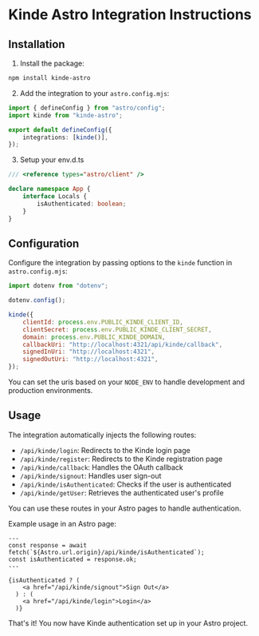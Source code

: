 # Kinde Astro Integration Instructions

## Installation

1. Install the package:

```bash
npm install kinde-astro
```

2. Add the integration to your `astro.config.mjs`:

```ts
import { defineConfig } from "astro/config";
import kinde from "kinde-astro";

export default defineConfig({
    integrations: [kinde()],
});
```

3. Setup your env.d.ts

```ts
/// <reference types="astro/client" />

declare namespace App {
    interface Locals {
        isAuthenticated: boolean;
    }
}
```

## Configuration

Configure the integration by passing options to the `kinde` function in `astro.config.mjs`:

```js
import dotenv from "dotenv";

dotenv.config();

kinde({
    clientId: process.env.PUBLIC_KINDE_CLIENT_ID,
    clientSecret: process.env.PUBLIC_KINDE_CLIENT_SECRET,
    domain: process.env.PUBLIC_KINDE_DOMAIN,
    callbackUri: "http://localhost:4321/api/kinde/callback",
    signedInUri: "http://localhost:4321",
    signedOutUri: "http://localhost:4321",
});
```

You can set the uris based on your `NODE_ENV` to handle development and production environments.

## Usage

The integration automatically injects the following routes:

-   `/api/kinde/login`: Redirects to the Kinde login page
-   `/api/kinde/register`: Redirects to the Kinde registration page
-   `/api/kinde/callback`: Handles the OAuth callback
-   `/api/kinde/signout`: Handles user sign-out
-   `/api/kinde/isAuthenticated`: Checks if the user is authenticated
-   `/api/kinde/getUser`: Retrieves the authenticated user's profile

You can use these routes in your Astro pages to handle authentication.

Example usage in an Astro page:

```astro
---
const response = await fetch(`${Astro.url.origin}/api/kinde/isAuthenticated`);
const isAuthenticated = response.ok;
---

{isAuthenticated ? (
	<a href="/api/kinde/signout">Sign Out</a>
  ) : (
	<a href="/api/kinde/login">Login</a>
  )}
```

That's it! You now have Kinde authentication set up in your Astro project.
